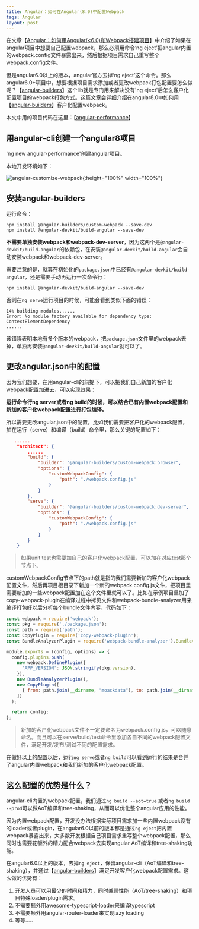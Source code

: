 ```yaml
---
title: Angular：如何在Angular(8.0)中配置Webpack
tags: Angular
layout: post
---
```


在文章【[Angular：如何用Angular(<6.0)和Webpack搭建项目](https://limeii.github.io/2018/09/angular-webpack/)】中介绍了如果在angular项目中想要自己配置webpack，那么必须用命令‘ng eject’把angular内置的webpack.config文件暴露出来，然后根据项目需求自己重写整个webpack.config文件。


但是angular6.0以上的版本，angular官方去掉‘ng eject’这个命令。那么angular6.0+项目中，想要根据项目需求添加或者更改webpack打包配置要怎么做呢？【[angular-builders](https://github.com/just-jeb/angular-builders)】这个lib就是专门用来解决没有'ng eject'后怎么客户化配置项目的webpack打包方式。这篇文章会详细介绍在angular8.0中如何用【[angular-builders](https://github.com/just-jeb/angular-builders)】客户化配置webpack。

本文中用的项目代码在这里：【[angular-performance](https://github.com/LiMeii/angular-performance)】

## 用angular-cli创建一个angular8项目
'ng new angular-performance'创建angular项目。

本地开发环境如下：

![angular-customize-webpack](https://limeii.github.io/assets/images/posts/angular/angular-customize-webpack01.png){:height="100%" width="100%"}

## 安装angular-builders

运行命令：
```
npm install @angular-builders/custom-webpack --save-dev
npm install @angular-devkit/build-angular --save-dev
```
**不需要单独安装webpack和webpack-dev-server**，因为这两个是```@angular-devkit/build-angular```的依赖包，在安装```@angular-devkit/build-angular```会自动安装webpack和webpack-dev-server。

需要注意的是，就算在初始化的```package.json```中已经有```@angular-devkit/build-angular```，还是需要手动再运行一次命令行：
```
npm install @angular-devkit/build-angular --save-dev
```
否则在```ng serve```运行项目的时候，可能会看到类似下面的错误：

```
14% building modules......
Error: No module factory available for dependency type: ContextElementDependency
......
```
该错误表明本地有多个版本的webpack，把```package.json```文件里的webpack去掉，单独再安装```@angular-devkit/build-angular```就可以了。

## 更改angular.json中的配置

因为我们想要，在用angular-cli的前提下，可以把我们自己新加的客户化webpack配置加进去，可以实现效果：


**运行命令行ng server或者ng build的时候，可以结合已有内置webpack配置和新加的客户化webpack配置进行打包编译。**


所以需要更改angular.json中的配置，比如我们需要把客户化的webpack配置，加在运行（serve）和编译（build）命令里，那么关键的配置如下：

```json
   ......
    "architect": {
        ......
        "build": {
            "builder": "@angular-builders/custom-webpack:browser",
            "options": {
                "customWebpackConfig": {
                    "path": "./webpack.config.js"
                }
            }
        },
        "serve": {
            "builder": "@angular-builders/custom-webpack:dev-server",
            "options": {
                "customWebpackConfig": {
                    "path": "./webpack.config.js"
                }
            }
        }
    }
```
<blockquote>
<p>
如果unit test也需要加自己的客户化webpack配置，可以加在对应test那个节点下。
</p>
</blockquote>
customWebpackConfig节点下的path就是指的我们需要新加的客户化webpack配置文件，然后再项目根目录下新加一个新的webpack.config.js文件，把项目里需要新加的一些webpack配置加在这个文件里就可以了。比如在示例项目里加了copy-webpack-plugin在编译过程中拷贝文件和webpack-bundle-analyzer用来编译打包好以后分析每个bundle文件内容，代码如下：

```js
const webpack = require('webpack');
const pkg = require('./package.json');
const path = require('path');
const CopyPlugin = require('copy-webpack-plugin');
const BundleAnalyzerPlugin = require('webpack-bundle-analyzer').BundleAnalyzerPlugin;

module.exports = (config, options) => {
  config.plugins.push(
    new webpack.DefinePlugin({
      'APP_VERSION': JSON.stringify(pkg.version),
    }),
    new BundleAnalyzerPlugin(),
    new CopyPlugin([
      { from: path.join(__dirname, "moackdata"), to: path.join(__dirname, "dist/angular-performance/moackdata") }
    ])
  );

  return config;
};
```

<blockquote>
<p>
新加的客户化webpack文件不一定要命名为webpack.config.js，可以随意命名。而且可以在serve/build/test命令里添加各自不同的webpack配置文件，满足开发/发布/测试不同的配置需求。
</p>
</blockquote>

在做好以上的配置以后，运行```ng serve```或者```ng build```可以看到运行的结果是合并了angular内置webpack和我们新加的客户化webpack配置。

## 这么配置的优势是什么？

angular-cli内置的webpack配置，我们通过```ng build --aot=true``` 或者```ng build --prod```可以做AoT编译和tree-shaking，从而可以优化整个angular应用的性能。


因为内置webpack配置，开发没办法根据实际项目需求加一些内置webpack没有的loader或者plugin，在angular6.0以前的版本都是通过```ng eject```把内置webpack暴露出来，大多数开发根据自己项目需求重写整个webpack配置，那么同时也需要花额外的精力配合webpack去实现angular AoT编译和tree-shaking功能。


在angular6.0以上的版本，去掉```ng eject```，保留angular-cli（AoT编译和tree-shaking），并通过【[angular-builders](https://github.com/just-jeb/angular-builders)】满足开发客户化webpack配置需求。这么做的优势有：
1. 开发人员可以用最少的时间和精力，同时兼顾性能（AoT/tree-shaking）和项目特殊loader/plugin需求。
2. 不需要额外用awesome-typescript-loader来编译typescript
3. 不需要额外用angular-router-loader来实现lazy loading
4. 等等.....